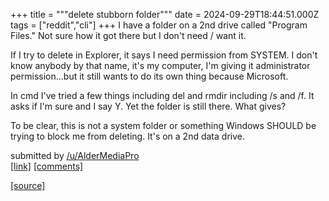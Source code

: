 +++
title = """delete stubborn folder"""
date = 2024-09-29T18:44:51.000Z
tags = ["reddit","cli"]
+++
I have a folder on a 2nd drive called "Program Files." Not sure how it got there but I don't need / want it.

If I try to delete in Explorer, it says I need permission from SYSTEM. I don't know anybody by that name, it's my computer, I'm giving it administrator permission...but it still wants to do its own thing because Microsoft.

In cmd I've tried a few things including del and rmdir including /s and /f. It asks if I'm sure and I say Y. Yet the folder is still there. What gives?

To be clear, this is not a system folder or something Windows SHOULD be trying to block me from deleting. It's on a 2nd data drive.

submitted by [/u/AlderMediaPro](https://www.reddit.com/user/AlderMediaPro)  
[\[link\]](https://www.reddit.com/r/commandline/comments/1fsbie9/delete_stubborn_folder/) [\[comments\]](https://www.reddit.com/r/commandline/comments/1fsbie9/delete_stubborn_folder/)

[[source]](https://www.reddit.com/r/commandline/comments/1fsbie9/delete_stubborn_folder/)
